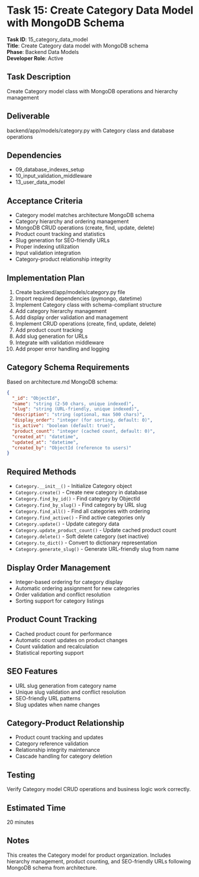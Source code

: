 # Task 15: Create Category Data Model with MongoDB Schema

**Task ID**: 15_category_data_model  
**Title**: Create Category data model with MongoDB schema  
**Phase**: Backend Data Models  
**Developer Role**: Active  

## Task Description
Create Category model class with MongoDB operations and hierarchy management

## Deliverable
backend/app/models/category.py with Category class and database operations

## Dependencies
- 09_database_indexes_setup
- 10_input_validation_middleware
- 13_user_data_model

## Acceptance Criteria
- Category model matches architecture MongoDB schema
- Category hierarchy and ordering management
- MongoDB CRUD operations (create, find, update, delete)
- Product count tracking and statistics
- Slug generation for SEO-friendly URLs
- Proper indexing utilization
- Input validation integration
- Category-product relationship integrity

## Implementation Plan
1. Create backend/app/models/category.py file
2. Import required dependencies (pymongo, datetime)
3. Implement Category class with schema-compliant structure
4. Add category hierarchy management
5. Add display order validation and management
6. Implement CRUD operations (create, find, update, delete)
7. Add product count tracking
8. Add slug generation for URLs
9. Integrate with validation middleware
10. Add proper error handling and logging

## Category Schema Requirements
Based on architecture.md MongoDB schema:

```json
{
  "_id": "ObjectId",
  "name": "string (2-50 chars, unique indexed)",
  "slug": "string (URL-friendly, unique indexed)",
  "description": "string (optional, max 500 chars)",
  "display_order": "integer (for sorting, default: 0)",
  "is_active": "boolean (default: true)",
  "product_count": "integer (cached count, default: 0)",
  "created_at": "datetime",
  "updated_at": "datetime",
  "created_by": "ObjectId (reference to users)"
}
```

## Required Methods
- `Category.__init__()` - Initialize Category object
- `Category.create()` - Create new category in database
- `Category.find_by_id()` - Find category by ObjectId
- `Category.find_by_slug()` - Find category by URL slug
- `Category.find_all()` - Find all categories with ordering
- `Category.find_active()` - Find active categories only
- `Category.update()` - Update category data
- `Category.update_product_count()` - Update cached product count
- `Category.delete()` - Soft delete category (set inactive)
- `Category.to_dict()` - Convert to dictionary representation
- `Category.generate_slug()` - Generate URL-friendly slug from name

## Display Order Management
- Integer-based ordering for category display
- Automatic ordering assignment for new categories
- Order validation and conflict resolution
- Sorting support for category listings

## Product Count Tracking
- Cached product count for performance
- Automatic count updates on product changes
- Count validation and recalculation
- Statistical reporting support

## SEO Features
- URL slug generation from category name
- Unique slug validation and conflict resolution
- SEO-friendly URL patterns
- Slug updates when name changes

## Category-Product Relationship
- Product count tracking and updates
- Category reference validation
- Relationship integrity maintenance
- Cascade handling for category deletion

## Testing
Verify Category model CRUD operations and business logic work correctly.

## Estimated Time
20 minutes

## Notes
This creates the Category model for product organization. Includes hierarchy management, product counting, and SEO-friendly URLs following MongoDB schema from architecture.